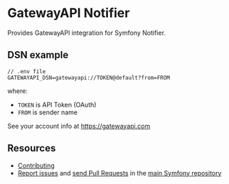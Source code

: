 GatewayAPI Notifier
===================

Provides GatewayAPI integration for Symfony Notifier.

DSN example
-----------

```
// .env file
GATEWAYAPI_DSN=gatewayapi://TOKEN@default?from=FROM
```

where:
 - `TOKEN` is API Token (OAuth)
 - `FROM` is sender name

See your account info at https://gatewayapi.com

Resources
---------

  * [Contributing](https://symfony.com/doc/current/contributing/index.html)
  * [Report issues](https://github.com/symfony/symfony/issues) and
    [send Pull Requests](https://github.com/symfony/symfony/pulls)
    in the [main Symfony repository](https://github.com/symfony/symfony)
